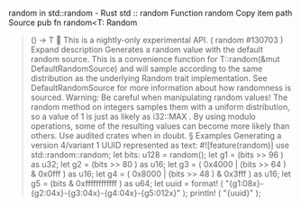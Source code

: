 random in std::random - Rust
std
::
random
Function
random
Copy item path
Source
pub fn random<T:
Random
>() -> T
🔬
This is a nightly-only experimental API. (
random
#130703
)
Expand description
Generates a random value with the default random source.
This is a convenience function for
T::random(&mut DefaultRandomSource)
and
will sample according to the same distribution as the underlying
Random
trait implementation. See
DefaultRandomSource
for more information about
how randomness is sourced.
Warning:
Be careful when manipulating random values! The
random
method on integers samples them with a uniform
distribution, so a value of 1 is just as likely as
i32::MAX
. By using
modulo operations, some of the resulting values can become more likely than
others. Use audited crates when in doubt.
§
Examples
Generating a
version 4/variant 1 UUID
represented as text:
#![feature(random)]
use
std::random::random;
let
bits: u128 = random();
let
g1 = (bits >>
96
)
as
u32;
let
g2 = (bits >>
80
)
as
u16;
let
g3 = (
0x4000
| (bits >>
64
) &
0x0fff
)
as
u16;
let
g4 = (
0x8000
| (bits >>
48
) &
0x3fff
)
as
u16;
let
g5 = (bits &
0xffffffffffff
)
as
u64;
let
uuid =
format!
(
"{g1:08x}-{g2:04x}-{g3:04x}-{g4:04x}-{g5:012x}"
);
println!
(
"{uuid}"
);
